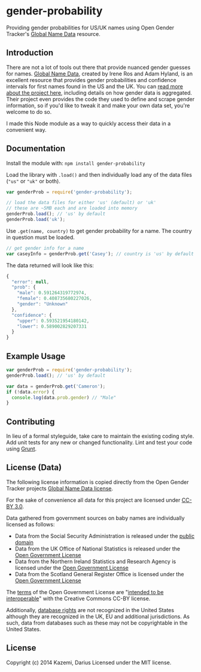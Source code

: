 # gender-probability

Providing gender probabilities for US/UK names using Open Gender Tracker's [Global Name Data](https://github.com/OpenGenderTracking/globalnamedata) resource.

## Introduction
There are not a lot of tools out there that provide nuanced gender guesses for names. [Global Name Data](https://github.com/OpenGenderTracking/globalnamedata), created by Irene Ros and Adam Hyland, is an excellent resource that provides gender probabilities and confidence intervals for first names found in the US and the UK. You can [read more about the project here](http://bocoup.com/weblog/global-name-data/), including details on how gender data is aggregated. Their project even provides the code they used to define and scrape gender information, so if you'd like to tweak it and make your own data set, you're welcome to do so.

I made this Node module as a way to quickly access their data in a convenient way.

## Documentation
Install the module with: `npm install gender-probability`

Load the library with `.load()` and then individually load any of the data files (`"us"` or `"uk"` or both).

```javascript
var genderProb = require('gender-probability');

// load the data files for either 'us' (default) or 'uk'
// these are ~5MB each and are loaded into memory
genderProb.load(); // 'us' by default
genderProb.load('uk');
```

Use `.get(name, country)` to get gender probability for a name. The country in question must be loaded.

```javascript
// get gender info for a name
var caseyInfo = genderProb.get('Casey'); // country is 'us' by default
```

The data returned will look like this:

```javascript
{
  "error": null,
  "prob": {
    "male": 0.591264319772974,
    "female": 0.408735680227026,
    "gender": "Unknown"
  },
  "confidence": {
    "upper": 0.593521954180142,
    "lower": 0.589002829207331
  }
}
```

## Example Usage

```javascript
var genderProb = require('gender-probability');
genderProb.load(); // 'us' by default

var data = genderProb.get('Cameron');
if (!data.error) {
  console.log(data.prob.gender) // "Male"
}
```

## Contributing
In lieu of a formal styleguide, take care to maintain the existing coding style. Add unit tests for any new or changed functionality. Lint and test your code using [Grunt](http://gruntjs.com/).

## License (Data)

The following license information is copied directly from the Open Gender Tracker projects [Global Name Data license](https://github.com/OpenGenderTracking/globalnamedata/blob/master/LICENSE.md).

For the sake of convenience all data for this project are licensed under [CC-BY 3.0](http://creativecommons.org/licenses/by/3.0/).

Data gathered from government sources on baby names are individually licensed as follows:

* Data from the Social Security Administration is released under the [public domain](http://www.ssa.gov/policy/accessibility.html)
* Data from the UK Office of National Statistics is released under the [Open Government License](http://www.ons.gov.uk/ons/site-information/information/creative-commons-license/index.html)
* Data from the Northern Ireland Statistics and Research Agency is licensed under the [Open Government License](http://www.nisra.gov.uk/home/crowncopyright.asp.htm)
* Data from the Scotland General Register Office is licensed under the [Open Government License](http://www.gro-scotland.gov.uk/census/censushm/scotcen2/scotcen21/scotcen26.html)

The [terms](http://www.nationalarchives.gov.uk/doc/open-government-licence/) of the Open Government License are "[intended to be interoperable](http://wiki.creativecommons.org/Government_use_of_Creative_Commons#United_Kingdom)" with the Creative Commons CC-BY license.

Additionally, [database rights](http://en.wikipedia.org/wiki/Database_right) are not recognized in the United States although they are recognized in the UK, EU and additional jurisdictions. As such, data from databases such as these may not be copyrightable in the United States.

## License
Copyright (c) 2014 Kazemi, Darius
Licensed under the MIT license.
